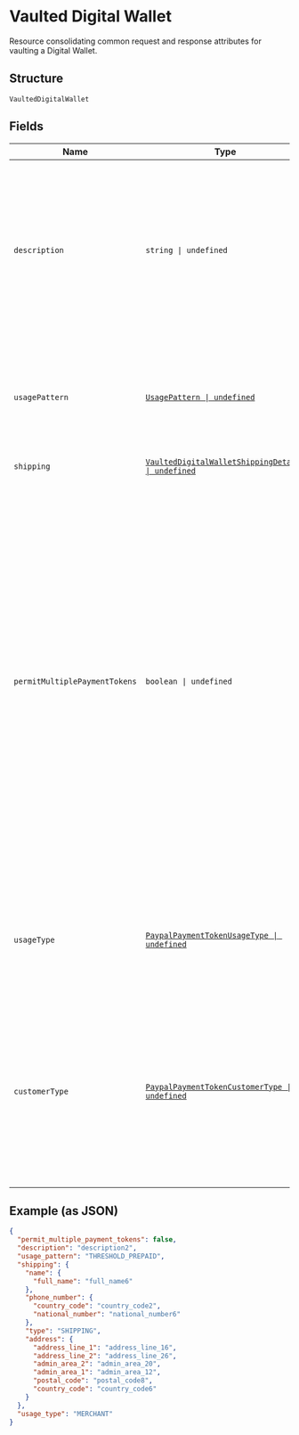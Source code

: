 
# Vaulted Digital Wallet

Resource consolidating common request and response attributes for vaulting a Digital Wallet.

## Structure

`VaultedDigitalWallet`

## Fields

| Name | Type | Tags | Description |
|  --- | --- | --- | --- |
| `description` | `string \| undefined` | Optional | The description displayed to the consumer on the approval flow for a digital wallet, as well as on the merchant view of the payment token management experience. exp: PayPal.com.<br>**Constraints**: *Minimum Length*: `1`, *Maximum Length*: `128`, *Pattern*: `^.*$` |
| `usagePattern` | [`UsagePattern \| undefined`](../../doc/models/usage-pattern.md) | Optional | Expected business/charge model for the billing agreement.<br>**Constraints**: *Minimum Length*: `1`, *Maximum Length*: `30`, *Pattern*: `^[0-9A-Z_]+$` |
| `shipping` | [`VaultedDigitalWalletShippingDetails \| undefined`](../../doc/models/vaulted-digital-wallet-shipping-details.md) | Optional | The shipping details. |
| `permitMultiplePaymentTokens` | `boolean \| undefined` | Optional | Create multiple payment tokens for the same payer, merchant/platform combination. Use this when the customer has not logged in at merchant/platform. The payment token thus generated, can then also be used to create the customer account at merchant/platform. Use this also when multiple payment tokens are required for the same payer, different customer at merchant/platform. This helps to identify customers distinctly even though they may share the same PayPal account. This only applies to PayPal payment source.<br>**Default**: `false` |
| `usageType` | [`PaypalPaymentTokenUsageType \| undefined`](../../doc/models/paypal-payment-token-usage-type.md) | Optional | The usage type associated with a digital wallet payment token.<br>**Constraints**: *Minimum Length*: `1`, *Maximum Length*: `255`, *Pattern*: `^[0-9A-Z_]+$` |
| `customerType` | [`PaypalPaymentTokenCustomerType \| undefined`](../../doc/models/paypal-payment-token-customer-type.md) | Optional | The customer type associated with a digital wallet payment token. This is to indicate whether the customer acting on the merchant / platform is either a business or a consumer.<br>**Constraints**: *Minimum Length*: `1`, *Maximum Length*: `255`, *Pattern*: `^[0-9A-Z_]+$` |

## Example (as JSON)

```json
{
  "permit_multiple_payment_tokens": false,
  "description": "description2",
  "usage_pattern": "THRESHOLD_PREPAID",
  "shipping": {
    "name": {
      "full_name": "full_name6"
    },
    "phone_number": {
      "country_code": "country_code2",
      "national_number": "national_number6"
    },
    "type": "SHIPPING",
    "address": {
      "address_line_1": "address_line_16",
      "address_line_2": "address_line_26",
      "admin_area_2": "admin_area_20",
      "admin_area_1": "admin_area_12",
      "postal_code": "postal_code8",
      "country_code": "country_code6"
    }
  },
  "usage_type": "MERCHANT"
}
```

